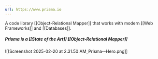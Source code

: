 ```yaml
---
url: https://www.prisma.io
---
```

A code library [[Object-Relational Mapper]] that works with modern [[Web Frameworks]] and [[Databases]].

##### Prisma is a [[State of the Art]] [[Object-Relational Mapper]]
![[Screenshot 2025-02-20 at 2.31.50 AM_Prisma--Hero.png]]